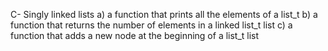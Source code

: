 C- Singly linked lists
a) a function that prints all the elements of a list_t
b) a function that returns the number of elements in a linked list_t list
c)  a function that adds a new node at the beginning of a list_t list

